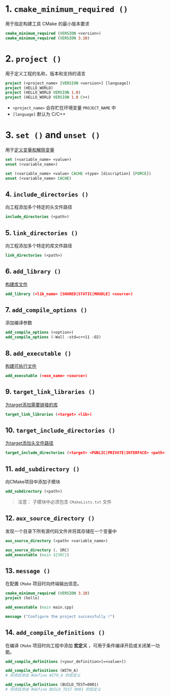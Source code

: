 # 1. `cmake_minimum_required ()`

用于指定构建工具 CMake 的最小版本要求

```CMake
cmake_minimum_required (VERSION <version>)
cmake_minimum_required (VERSION 3.10)
```

# 2. `project ()`

用于定义工程的名称，版本和支持的语言

```CMake
project (<project_name> [VERSION <version>] [language])
project (HELLO_WORLD)
project (HELLO_WORLD VERSION 1.0)
project (HELLO_WORLD VERSION 1.0 C++)
```

- `<project_name>` 会存贮在环境变量 `PROJECT_NAME` 中
- `[language]` 默认为 C/C++

# 3. `set ()` and `unset ()`

用于[定义变量和解除变量](05%20CMake%20Program#01%20变量) 

```CMake
set (<variable_name> <value>)
unset (<variable_name>)

set (<variable_name> <value> CACHE <type> [discription] [FORCE])
unset (<variable_name> CACHE)
```

## 4. `include_directories ()` 

向工程添加多个特定的头文件路径

```CMake
include_directories (<path>)
```

## 5. `link_directories ()` 

向工程添加多个特定的库文件路径

```CMake
link_directories (<path>)
```

## 6. `add_library ()` 

[构建库文件](06%20Build#02%20库文件的构建) 

```CMake
add_library (<lib_name> [SHARED|STATIC|MOUDLE] <source>)
```

## 7. `add_compile_options ()` 

添加编译参数

```CMake
add_compile_options (<option>)
add_compile_options (-Wall -std=c++11 -O2)
```

## 8. `add_executable ()` 

[构建可执行文件](06%20Build#01%20可执行文件的构建) 

```CMake
add_executable (<exe_name> <source>)
```

## 9. `target_link_libraries ()`

[为target添加需要链接的库](04%20Write%20CMakeLists#3.2%20链接可执行文件和目标库) 

```CMake
target_link_libraries (<target> <lib>)
```

## 10. `target_include_directories ()` 

[为target添加头文件路径](04%20Write%20CMakeLists#3.1%20生成目标库) 

```CMake
target_include_directories (<target> <PUBLIC|PRIVATE|INTERFACE> <path>)
```

## 11. `add_subdirectory ()`

向CMake项目中添加子模块

```CMake
add_subdirectory (<path>)
```

> 注意：
> 子模块中必须包含 `CMakeLists.txt` 文件

## 12. `aux_source_directory ()` 

发现一个目录下所有源代码文件并将其存储在一个变量中

```CMake
aux_source_directory (<path> <variable_name>)

aux_source_directory (. SRC)
add_executable (main ${SRC})
```

## 13. `message ()` 

在配置 `CMake` 项目时向终端输出信息。

```CMake
cmake_minimum_required (VERSION 3.10)
project (hello)

add_executable (main main.cpp)

message ("Configure the project successfully !")
```

## 14. `add_compile_definitions ()` 

在编译 `CMake` 项目时向工程中添加 **宏定义** ，可用于条件编译开启或关闭某一功能。

```CMake
add_compile_definitions (<your_definition>[=<value>])

add_compile_definitions (WITH_A)
# 向项目添加 #define WITH_A 的宏定义

add_compile_definitions (BUILD_TEST=0001)
# 向项目添加 #define BUILD_TEST 0001 的宏定义
```


